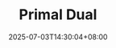 ---
weight: 450
title: "Primal Dual"
description: ""
icon: "article"
date: "2025-07-03T14:30:04+08:00"
lastmod: "2025-07-03T14:30:04+08:00"
draft: true
toc: true
---